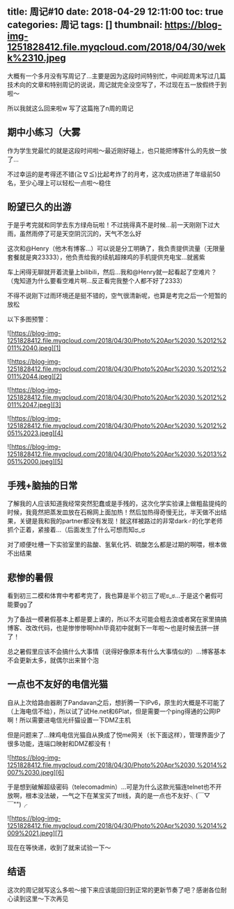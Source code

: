 title: 周记#10
date: 2018-04-29 12:11:00
toc: true
categories: 周记
tags: []
thumbnail: https://blog-img-1251828412.file.myqcloud.com/2018/04/30/wekk%2310.jpeg
---
大概有一个多月没有写周记了...主要是因为这段时间特别忙，中间趁周末写过几篇技术向的文章和特别周记的说说，周记就完全没空写了，不过现在五一放假终于到啦～

所以我就这么回来啦w 写了这篇拖了n周的周记

<!--more-->

## 期中小练习（大雾 ##

作为学生党最忙的就是这段时间啦～最近刚好碰上，也只能把博客什么的先放一放了...

不过幸运的是考得还不错(≧∇≦)比起考炸了的月考，这次成功挤进了年级前50名，至少心理上可以轻松一点啦～稳住

## 盼望已久的出游 ##

于是乎考完就和同学去东方绿舟玩啦！不过挑得真不是时候...前一天刚刚下过大雨，虽然雨停了可是天空阴沉沉的，天气不怎么好

这次和@Henry（他木有博客...）可以说是分工明确了，我负责提供流量（无限量套餐就是爽23333），他负责给我的续航超辣鸡的手机提供充电宝...就酱紫

车上闲得无聊就开着流量上bilibili，然后...我和@Henry就一起看起了空难片？（鬼知道为什么要看空难片啊...反正看完我整个人都不好了2333）

不得不说刚下过雨环境还是挺不错的，空气很清新呢，也算是考完之后一个短暂的放松

以下多图预警：

![https://blog-img-1251828412.file.myqcloud.com/2018/04/30/Photo%20Apr%2030,%2012%2011%2040.jpeg][1]

![https://blog-img-1251828412.file.myqcloud.com/2018/04/30/Photo%20Apr%2030,%2012%2011%2044.jpeg][2]

![https://blog-img-1251828412.file.myqcloud.com/2018/04/30/Photo%20Apr%2030,%2012%2011%2047.jpeg][3]

![https://blog-img-1251828412.file.myqcloud.com/2018/04/30/Photo%20Apr%2030,%2012%2051%2023.jpeg][4]

![https://blog-img-1251828412.file.myqcloud.com/2018/04/30/Photo%20Apr%2030,%2013%2051%2000.jpeg][5]

## 手残+脑抽的日常 ##

了解我的人应该知道我经常突然犯蠢或是手残的，这次化学实验课上做粗盐提纯的时候，我竟然把蒸发皿放在石棉网上面加热！然后加热得奇慢无比，半天做不出结果，关键是我和我的partner都没有发现！就这样被路过的非常dark♂的化学老师抓个正着，紧接着...（后面发生了什么可想而知ಥ_ಥ

对了顺便吐槽一下实验室里的盐酸、氢氧化钙、硫酸怎么都是过期的啊喂，根本做不出结果

## 悲惨的暑假 ##

看到初三二模和体育中考都考完了，我也算是半个初三了呢ಠ_ಠ...于是这个暑假可能要gg了

为了备战一模暑假基本上都是要上课的，所以不太可能会粗去浪或者窝在家里搞搞博客、改改代码，也是惨惨惨啊hhh毕竟初中就剩下一年啦～也是时候去拼一拼了！

总之暑假里应该不会搞什么大事情（说得好像原本有什么大事情似的）...博客基本不会更新太多，就偶尔出来冒个泡

## 一点也不友好的电信光猫 ##

自从上次给路由器刷了Pandavan之后，想折腾一下IPv6，原生的大概是不可能了（上海电信不给），所以试了试He.net和6Plat，但是需要一个ping得通的公网IP啊！所以需要进电信光纤猫设置一下DMZ主机

但是问题来了...辣鸡电信光猫自从换成了悦me网关（长下面这样），管理界面少了很多功能，连端口映射和DMZ都没有！

![https://blog-img-1251828412.file.myqcloud.com/2018/04/30/Photo%20Apr%2030,%2014%2007%2030.jpeg][6]

于是想到破解超级密码（telecomadmin）...可是为什么这款光猫连telnet也不开放啊，根本没法破，一气之下在某宝买了ttl线，真的是一点也不友好╮(￣▽￣"")╭

![https://blog-img-1251828412.file.myqcloud.com/2018/04/30/Photo%20Apr%2030,%2014%2009%2021.jpeg][7]

现在在等快递，收到了就来试验一下～

## 结语 ##

这次的周记就写这么多啦～接下来应该能回归到正常的更新节奏了吧？感谢各位耐心读到这里～下次再见

  [1]: https://blog-img-1251828412.file.myqcloud.com/2018/04/30/Photo%20Apr%2030,%2012%2011%2040.jpeg
  [2]: https://blog-img-1251828412.file.myqcloud.com/2018/04/30/Photo%20Apr%2030,%2012%2011%2044.jpeg
  [3]: https://blog-img-1251828412.file.myqcloud.com/2018/04/30/Photo%20Apr%2030,%2012%2011%2047.jpeg
  [4]: https://blog-img-1251828412.file.myqcloud.com/2018/04/30/Photo%20Apr%2030,%2012%2051%2023.jpeg
  [5]: https://blog-img-1251828412.file.myqcloud.com/2018/04/30/Photo%20Apr%2030,%2013%2051%2000.jpeg
  [6]: https://blog-img-1251828412.file.myqcloud.com/2018/04/30/Photo%20Apr%2030,%2014%2007%2030.jpeg
  [7]: https://blog-img-1251828412.file.myqcloud.com/2018/04/30/Photo%20Apr%2030,%2014%2009%2021.jpeg